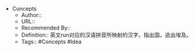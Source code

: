 - Concepts
    - Author::
    - URL::
    - Recommended By:: 
    - Definition::  英文run对应的汉语拼音所映射的汉字，指出国，逃出埃及。
    - Tags:: #Concepts #Idea
